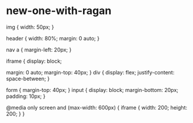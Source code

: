 # new-one-with-ragan

img {
  width: 50px;
}

header {
  width: 80%;
  margin: 0 auto;
}

nav a {
  margin-left: 20px;
}

iframe {
  display: block;

  margin: 0 auto;
  margin-top: 40px;
}
div {
  display: flex;
  justify-content: space-between;
}

form {
  margin-top: 40px;
}
input {
  display: block;
  margin-bottom: 20px;
  padding: 10px;
}

@media only screen and (max-width: 600px) {
  iframe {
    width: 200;
    height: 200;
  }
}
